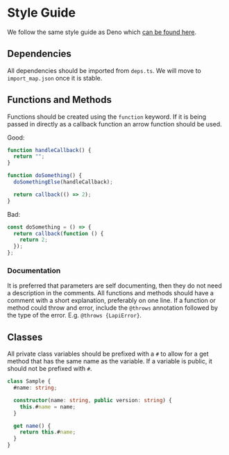# Style Guide

We follow the same style guide as Deno which
[can be found here](https://deno.land/manual/contributing/style_guide).

## Dependencies

All dependencies should be imported from `deps.ts`. We will move to
`import_map.json` once it is stable.

## Functions and Methods

Functions should be created using the `function` keyword. If it is being passed
in directly as a callback function an arrow function should be used.

Good:

```typescript
function handleCallback() {
  return "";
}

function doSomething() {
  doSomethingElse(handleCallback);

  return callback(() => 2);
}
```

Bad:

```typescript
const doSomething = () => {
  return callback(function () {
    return 2;
  });
};
```

### Documentation

It is preferred that parameters are self documenting, then they do not need a
description in the comments. All functions and methods should have a comment
with a short explanation, preferably on one line. If a function or method could
throw and error, include the `@throws` annotation followed by the type of the
error. E.g. `@throws {LapiError}`.

## Classes

All private class variables should be prefixed with a `#` to allow for a get
method that has the same name as the variable. If a variable is public, it
should not be prefixed with `#`.

```typescript
class Sample {
  #name: string;

  constructor(name: string, public version: string) {
    this.#name = name;
  }

  get name() {
    return this.#name;
  }
}
```
